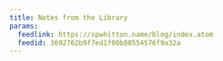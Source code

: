```yaml
---
title: Notes from the Library
params:
  feedlink: https://spwhitton.name/blog/index.atom
  feedid: 3692762b9f7ed1f00b80554576f9a32a
---
```

